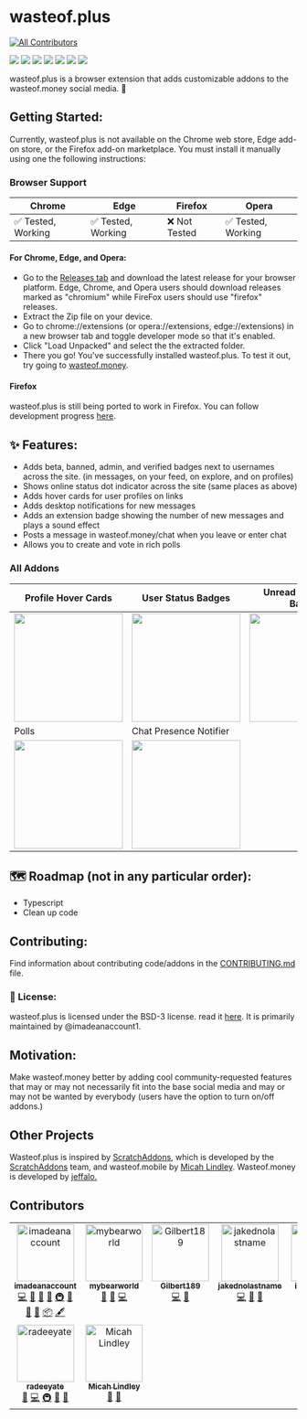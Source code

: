 # wasteof.plus

<!-- ALL-CONTRIBUTORS-BADGE:START - Do not remove or modify this section -->
[![All Contributors](https://img.shields.io/badge/all_contributors-9-orange.svg?style=flat-square)](#contributors-)
<!-- ALL-CONTRIBUTORS-BADGE:END -->

[![](https://img.shields.io/github/stars/imadeanaccount1/wasteof.plus?color=blue&style=flat-square)](https://github.com/imadeanaccount1/wasteof.plus/stargazers)
[![](https://img.shields.io/github/forks/imadeanaccount1/wasteof.plus?color=blue&style=flat-square)](https://github.com/imadeanaccount1/wasteof.plus/network/members)
[![](https://img.shields.io/github/watchers/imadeanaccount1/wasteof.plus?color=blue&style=flat-square)](https://github.com/imadeanaccount1/wasteof.plus/watchers)
[![](https://img.shields.io/github/issues/imadeanaccount1/wasteof.plus?color=green&style=flat-square)](https://github.com/imadeanaccount1/wasteof.plus/issues)
[![](https://img.shields.io/github/issues-pr/imadeanaccount1/wasteof.plus?color=green&style=flat-square)](https://github.com/imadeanaccount1/wasteof.plus/pulls)
[![](https://img.shields.io/github/license/imadeanaccount1/wasteof.plus?style=flat-square)](https://github.com/imadeanaccount1/wasteof.plus/blob/master/LICENSE)
[![](https://img.shields.io/badge/website-wasteofplus.github.io-ff7b26.svg?style=flat-square&color=blue)](https://wasteofplus.github.io)

wasteof.plus is a browser extension that adds customizable addons to the wasteof.money social media. 🌠

## Getting Started:

Currently, wasteof.plus is not available on the Chrome web store, Edge add-on store, or the Firefox add-on marketplace. You must install it manually using one the following instructions:

### Browser Support

| Chrome             | Edge               | Firefox       | Opera              |
| ------------------ | ------------------ | ------------- | ------------------ |
| ✅ Tested, Working | ✅ Tested, Working | ❌ Not Tested | ✅ Tested, Working |

#### For Chrome, Edge, and Opera:

- Go to the [Releases tab](https://github.com/imadeanaccount1/wasteof.plus/releases) and download the latest release for your browser platform. Edge, Chrome, and Opera users should download releases marked as "chromium" while FireFox users should use "firefox" releases.
- Extract the Zip file on your device.
- Go to chrome://extensions (or opera://extensions, edge://extensions) in a new browser tab and toggle developer mode so that it's enabled.
- Click "Load Unpacked" and select the the extracted folder.
- There you go! You've successfully installed wasteof.plus. To test it out, try going to [wasteof.money](https://wasteof.money).

#### Firefox

wasteof.plus is still being ported to work in Firefox. You can follow development progress [here](https://github.com/imadeanaccount1/wasteof.plus/pull/32).

## ✨ Features:

- Adds beta, banned, admin, and verified badges next to usernames across the site. (in messages, on your feed, on explore, and on profiles)
- Shows online status dot indicator across the site (same places as above)
- Adds hover cards for user profiles on links
- Adds desktop notifications for new messages
- Adds an extension badge showing the number of new messages and plays a sound effect
- Posts a message in wasteof.money/chat when you leave or enter chat
- Allows you to create and vote in rich polls

### All Addons

| Profile Hover Cards                                                                                                             | User Status Badges                                                                                                               | Unread Messages Badge                                                                                                           | New Message Notifications                                                                                                       |
| ------------------------------------------------------------------------------------------------------------------------------- | -------------------------------------------------------------------------------------------------------------------------------- | ------------------------------------------------------------------------------------------------------------------------------- | ------------------------------------------------------------------------------------------------------------------------------- |
| <img width="190px" src="https://github.com/imadeanaccount1/wasteof.plus/assets/138229538/dc5ad41e-d26b-4d92-b979-1774ffe1683e"> | <img width="190px"  src="https://github.com/imadeanaccount1/wasteof.plus/assets/138229538/3dfe43b5-13a5-4cb1-8cdd-802ae9a34faa"> | <img width="190px" src="https://github.com/imadeanaccount1/wasteof.plus/assets/138229538/2400ea6a-bcc5-406f-bd61-fdedf62cb649"> | <img src="https://github.com/imadeanaccount1/wasteof.plus/assets/138229538/f61d6efa-cb7e-4e22-9ac1-f99127cf4069" width="190px"> |
| Polls                                                                                                                           | Chat Presence Notifier                                                                                                           |                                                                                                                                 |                                                                                                                                 |
| <img width="190px" src="https://github.com/imadeanaccount1/wasteof.plus/assets/138229538/851d2cf2-4fcd-4e8d-9924-1e9eb90f7ff0"> | <img width="190px" src="https://github.com/imadeanaccount1/wasteof.plus/assets/138229538/fe2f08e7-b86a-42e2-90a5-a23c51d669a9">  |                                                                                                                                 |                                                                                                                                 |

<!--- ![followsyoubadge - Copy (3)](https://github.com/imadeanaccount1/wasteof.plus/assets/138229538/1c4c32bb-8951-4055-b820-9b9ebd545167)
![Screenshot2023070714](https://github.com/imadeanaccount1/wasteof.plus/assets/138229538/73f53d4a-91e3-4cd7-996f-d49fb1ad1b47) -->

## 🗺 Roadmap (not in any particular order):

- Typescript
- Clean up code

## Contributing:

Find information about contributing code/addons in the [CONTRIBUTING.md](CONTRIBUTING.md) file.

### 📜 License:

wasteof.plus is licensed under the BSD-3 license. read it [here](LICENSE). It is primarily maintained by @imadeanaccount1.

## Motivation:

Make wasteof.money better by adding cool community-requested features that may or may not necessarily fit into the base social media and may or may not be wanted by everybody (users have the option to turn on/off addons.)

## Other Projects

Wasteof.plus is inspired by [ScratchAddons](https://github.com/ScratchAddons/ScratchAddons), which is developed by the [ScratchAddons](https://github.com/ScratchAddons) team, and wasteof.mobile by [Micah Lindley](https://github.com/micahlt). Wasteof.money is developed by [jeffalo.](https://github.com/jeffalo)

## Contributors

<!-- ALL-CONTRIBUTORS-LIST:START - Do not remove or modify this section -->
<!-- prettier-ignore-start -->
<!-- markdownlint-disable -->
<table>
  <tbody>
    <tr>
      <td align="center" valign="top" width="14.28%"><a href="https://github.com/imadeanaccount1"><img src="https://avatars.githubusercontent.com/u/138229538?v=4?s=100" width="100px;" alt="imadeanaccount"/><br /><sub><b>imadeanaccount</b></sub></a><br /><a href="https://github.com/wasteofplus/wasteof.plus/commits?author=imadeanaccount1" title="Code">💻</a> <a href="#design-imadeanaccount1" title="Design">🎨</a> <a href="#ideas-imadeanaccount1" title="Ideas, Planning, & Feedback">🤔</a> <a href="#maintenance-imadeanaccount1" title="Maintenance">🚧</a> <a href="#infra-imadeanaccount1" title="Infrastructure (Hosting, Build-Tools, etc)">🚇</a> <a href="https://github.com/wasteofplus/wasteof.plus/commits?author=imadeanaccount1" title="Documentation">📖</a> <a href="https://github.com/wasteofplus/wasteof.plus/pulls?q=is%3Apr+reviewed-by%3Aimadeanaccount1" title="Reviewed Pull Requests">👀</a> <a href="#question-imadeanaccount1" title="Answering Questions">💬</a> <a href="#platform-imadeanaccount1" title="Packaging/porting to new platform">📦</a> <a href="#content-imadeanaccount1" title="Content">🖋</a></td>
      <td align="center" valign="top" width="14.28%"><a href="https://github.com/mybearworld"><img src="https://avatars.githubusercontent.com/u/130385691?v=4?s=100" width="100px;" alt="mybearworld"/><br /><sub><b>mybearworld</b></sub></a><br /><a href="https://github.com/wasteofplus/wasteof.plus/issues?q=author%3Amybearworld" title="Bug reports">🐛</a> <a href="#ideas-mybearworld" title="Ideas, Planning, & Feedback">🤔</a> <a href="https://github.com/wasteofplus/wasteof.plus/commits?author=mybearworld" title="Code">💻</a></td>
      <td align="center" valign="top" width="14.28%"><a href="https://github.com/Gilbert189"><img src="https://avatars.githubusercontent.com/u/57717273?v=4?s=100" width="100px;" alt="Gilbert189"/><br /><sub><b>Gilbert189</b></sub></a><br /><a href="https://github.com/wasteofplus/wasteof.plus/commits?author=Gilbert189" title="Code">💻</a> <a href="#ideas-Gilbert189" title="Ideas, Planning, & Feedback">🤔</a></td>
      <td align="center" valign="top" width="14.28%"><a href="https://github.com/jakednolastname"><img src="https://avatars.githubusercontent.com/u/122004617?v=4?s=100" width="100px;" alt="jakednolastname"/><br /><sub><b>jakednolastname</b></sub></a><br /><a href="https://github.com/wasteofplus/wasteof.plus/commits?author=jakednolastname" title="Code">💻</a> <a href="#ideas-jakednolastname" title="Ideas, Planning, & Feedback">🤔</a> <a href="#design-jakednolastname" title="Design">🎨</a></td>
      <td align="center" valign="top" width="14.28%"><a href="http://illogicalapple.github.io"><img src="https://avatars.githubusercontent.com/u/80916557?v=4?s=100" width="100px;" alt="illogicalapple"/><br /><sub><b>illogicalapple</b></sub></a><br /><a href="https://github.com/wasteofplus/wasteof.plus/issues?q=author%3Aillogicalapple" title="Bug reports">🐛</a></td>
      <td align="center" valign="top" width="14.28%"><a href="https://scoldercreations.github.io"><img src="https://avatars.githubusercontent.com/u/69083943?v=4?s=100" width="100px;" alt="Scolder"/><br /><sub><b>Scolder</b></sub></a><br /><a href="https://github.com/wasteofplus/wasteof.plus/commits?author=ScolderCreations" title="Code">💻</a> <a href="#ideas-ScolderCreations" title="Ideas, Planning, & Feedback">🤔</a></td>
      <td align="center" valign="top" width="14.28%"><a href="http://tauon.dev"><img src="https://avatars.githubusercontent.com/u/59254971?v=4?s=100" width="100px;" alt="lily celeste newton"/><br /><sub><b>lily celeste newton</b></sub></a><br /><a href="#ideas-TheAwesome98-Real" title="Ideas, Planning, & Feedback">🤔</a> <a href="#audio-TheAwesome98-Real" title="Audio">🔊</a></td>
    </tr>
    <tr>
      <td align="center" valign="top" width="14.28%"><a href="http://radi8.dev"><img src="https://avatars.githubusercontent.com/u/124477460?v=4?s=100" width="100px;" alt="radeeyate"/><br /><sub><b>radeeyate</b></sub></a><br /><a href="#data-radeeyate" title="Data">🔣</a> <a href="https://github.com/wasteofplus/wasteof.plus/commits?author=radeeyate" title="Code">💻</a> <a href="#infra-radeeyate" title="Infrastructure (Hosting, Build-Tools, etc)">🚇</a> <a href="#maintenance-radeeyate" title="Maintenance">🚧</a> <a href="#ideas-radeeyate" title="Ideas, Planning, & Feedback">🤔</a></td>
      <td align="center" valign="top" width="14.28%"><a href="http://micahlindley.com"><img src="https://avatars.githubusercontent.com/u/28816297?v=4?s=100" width="100px;" alt="Micah Lindley"/><br /><sub><b>Micah Lindley</b></sub></a><br /><a href="#ideas-micahlt" title="Ideas, Planning, & Feedback">🤔</a> <a href="#promotion-micahlt" title="Promotion">📣</a></td>
    </tr>
  </tbody>
</table>

<!-- markdownlint-restore -->
<!-- prettier-ignore-end -->

<!-- ALL-CONTRIBUTORS-LIST:END -->
<!-- prettier-ignore-start -->
<!-- markdownlint-disable -->

<!-- markdownlint-restore -->
<!-- prettier-ignore-end -->

<!-- ALL-CONTRIBUTORS-LIST:END -->
